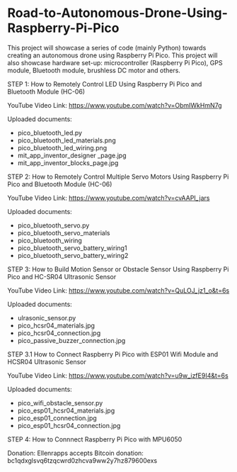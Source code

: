 # Road-to-Autonomous-Drone-Using-Raspberry-Pi-Pico
This project will showcase a series of code (mainly Python) towards creating an autonomous drone using Raspberry Pi Pico. This project will also showcase hardware set-up: microcontroller (Raspberry Pi Pico), GPS module, Bluetooth module, brushless DC motor and others.

STEP 1: How to Remotely Control LED Using Raspberry Pi Pico and Bluetooth Module (HC-06)

YouTube Video Link: https://www.youtube.com/watch?v=ObmIWkHmN7g

Uploaded documents:

- pico_bluetooth_led.py
- pico_bluetooth_led_materials.png
- pico_bluetooth_led_wiring.png
- mit_app_inventor_designer _page.jpg
- mit_app_inventor_blocks_page.jpg

STEP 2: How to Remotely Control Multiple Servo Motors Using Raspberry Pi Pico and Bluetooth Module (HC-06)

YouTube Video Link: https://www.youtube.com/watch?v=cvAAPI_jars

Uploaded documents:
- pico_bluetooth_servo.py
- pico_bluetooth_servo_materials
- pico_bluetooth_wiring
- pico_bluetooth_servo_battery_wiring1
- pico_bluetooth_servo_battery_wiring2

STEP 3: How to Build Motion Sensor or Obstacle Sensor Using Raspberry Pi Pico and HC-SR04 Ultrasonic Sensor

YouTube Video Link: https://www.youtube.com/watch?v=QuLOJ_jz1_o&t=6s

Uploaded documents:
- ulrasonic_sensor.py
- pico_hcsr04_materials.jpg
- pico_hcsr04_connection.jpg
- pico_passive_buzzer_connection.jpg

STEP 3.1 How to Connect Raspberry Pi Pico with ESP01 Wifi Module and HCSR04 Ultrasonic Sensor

YouTube Video Link: https://www.youtube.com/watch?v=u9w_izfE9I4&t=6s

Uploaded documents:
- pico_wifi_obstacle_sensor.py
- pico_esp01_hcsr04_materials.jpg
- pico_esp01_connection.jpg
- pico_esp01_hcsr04_connection.jpg


STEP 4: How to Connnect Raspberry Pi Pico with MPU6050 


Donation: 
Ellenrapps accepts Bitcoin donation: bc1qdxglsvq6tzqcwrd0zhcva9ww2y7hz879600exs
